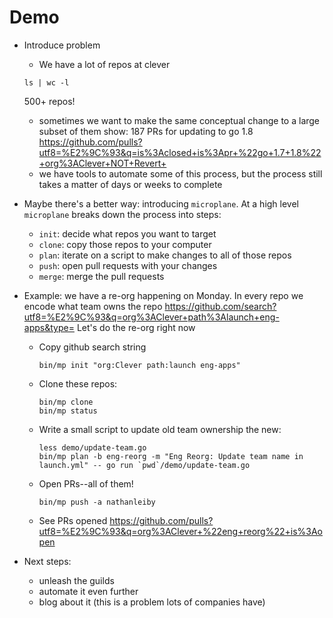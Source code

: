 # Demo

- Introduce problem
  - We have a lot of repos at clever
  ```
  ls | wc -l
  ```
  500+ repos!
  - sometimes we want to make the same conceptual change to a large subset of them
  show: 187 PRs for updating to go 1.8 https://github.com/pulls?utf8=%E2%9C%93&q=is%3Aclosed+is%3Apr+%22go+1.7+1.8%22+org%3AClever+NOT+Revert+
  - we have tools to automate some of this process, but the process still takes
    a matter of days or weeks to complete

- Maybe there's a better way: introducing `microplane`.
  At a high level `microplane` breaks down the process into steps:
  - `init`: decide what repos you want to target
  - `clone`: copy those repos to your computer
  - `plan`: iterate on a script to make changes to all of those repos
  - `push`: open pull requests with your changes
  - `merge`: merge the pull requests

- Example: we have a re-org happening on Monday.
  In every repo we encode what team owns the repo
  https://github.com/search?utf8=%E2%9C%93&q=org%3AClever+path%3Alaunch+eng-apps&type=
  Let's do the re-org right now
  - Copy github search string
    ```
    bin/mp init "org:Clever path:launch eng-apps"
    ```
  - Clone these repos:
    ```
    bin/mp clone
    bin/mp status
    ```
  - Write a small script to update old team ownership the new:
    ```
    less demo/update-team.go
    bin/mp plan -b eng-reorg -m "Eng Reorg: Update team name in launch.yml" -- go run `pwd`/demo/update-team.go
    ```
  - Open PRs--all of them!
    ```
    bin/mp push -a nathanleiby
    ```
  - See PRs opened
    https://github.com/pulls?utf8=%E2%9C%93&q=org%3AClever+%22eng+reorg%22+is%3Aopen

- Next steps:
  - unleash the guilds
  - automate it even further
  - blog about it (this is a problem lots of companies have)
